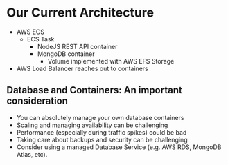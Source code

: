 # Our Current Architecture

* AWS ECS
  * ECS Task
    * NodeJS REST API container
    * MongoDB container
      * Volume implemented with AWS EFS Storage
* AWS Load Balancer reaches out to containers

## Database and Containers: An important consideration

* You can absolutely manage your own database containers
* Scaling and managing availability can be challenging
* Performance (especially during traffic spikes) could be bad
* Taking care about backups and security can be challenging
* Consider using a managed Database Service (e.g. AWS RDS, MongoDB Atlas, etc).
